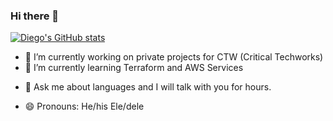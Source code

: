 ### Hi there 👋
[![Diego's GitHub stats](https://github-readme-stats.vercel.app/api?username=diegovss)](https://github.com/anuraghazra/github-readme-stats)

- 🔭 I’m currently working on private projects for CTW (Critical Techworks)
- 🌱 I’m currently learning Terraform and AWS Services
<!--  👯 I’m looking to collaborate on ... 
- 🤔 I’m looking for help with ... -->
- 💬 Ask me about languages and I will talk with you for hours.
<!-- - 📫 How to reach me: ... -->
- 😄 Pronouns: He/his Ele/dele
<!-- - ⚡ Fun fact: ... -->

